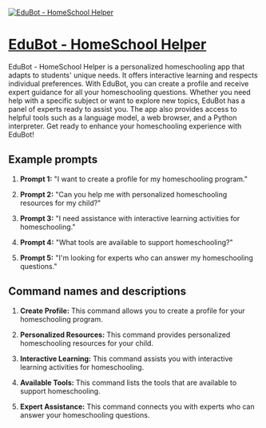 [![EduBot - HomeSchool Helper](https://files.oaiusercontent.com/file-dAyKcoTiYFa2WEIPieaC5BUY?se=2123-10-16T19%3A40%3A10Z&sp=r&sv=2021-08-06&sr=b&rscc=max-age%3D31536000%2C%20immutable&rscd=attachment%3B%20filename%3De78f91ab-a9a4-474a-9876-232d9023218a.png&sig=2bR9GC1v%2BUUu%2BICO4enL1H49R4xa18WmhoEC5AiS3Ms%3D)](https://chat.openai.com/g/g-LTgawtUFZ-edubot-homeschool-helper)

# [EduBot - HomeSchool Helper](https://chat.openai.com/g/g-LTgawtUFZ-edubot-homeschool-helper)

EduBot - HomeSchool Helper is a personalized homeschooling app that adapts to students' unique needs. It offers interactive learning and respects individual preferences. With EduBot, you can create a profile and receive expert guidance for all your homeschooling questions. Whether you need help with a specific subject or want to explore new topics, EduBot has a panel of experts ready to assist you. The app also provides access to helpful tools such as a language model, a web browser, and a Python interpreter. Get ready to enhance your homeschooling experience with EduBot!

## Example prompts

1. **Prompt 1:** "I want to create a profile for my homeschooling program."

2. **Prompt 2:** "Can you help me with personalized homeschooling resources for my child?"

3. **Prompt 3:** "I need assistance with interactive learning activities for homeschooling."

4. **Prompt 4:** "What tools are available to support homeschooling?"

5. **Prompt 5:** "I'm looking for experts who can answer my homeschooling questions."

## Command names and descriptions

1. **Create Profile:** This command allows you to create a profile for your homeschooling program.

2. **Personalized Resources:** This command provides personalized homeschooling resources for your child.

3. **Interactive Learning:** This command assists you with interactive learning activities for homeschooling.

4. **Available Tools:** This command lists the tools that are available to support homeschooling.

5. **Expert Assistance:** This command connects you with experts who can answer your homeschooling questions.